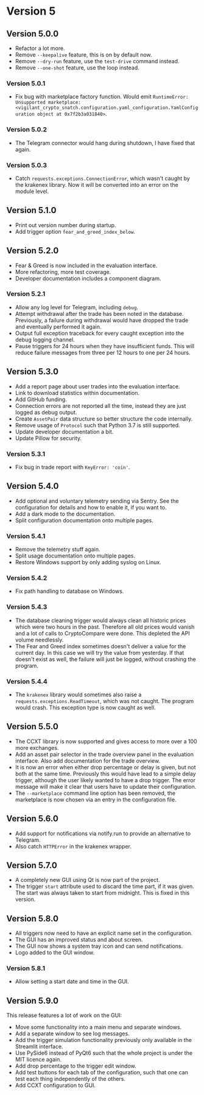# Version 5

## Version 5.0.0

- Refactor a lot more.
- Remove `--keepalive` feature, this is on by default now.
- Remove `--dry-run` feature, use the `test-drive` command instead.
- Remove `--one-shot` feature, use the loop instead.

### Version 5.0.1

- Fix bug with marketplace factory function. Would emit `RuntimeError: Unsupported marketplace: <vigilant_crypto_snatch.configuration.yaml_configuration.YamlConfiguration object at 0x7f2b3a031840>`.

### Version 5.0.2

- The Telegram connector would hang during shutdown, I have fixed that again.

### Version 5.0.3

- Catch `requests.exceptions.ConnectionError`, which wasn't caught by the krakenex library. Now it will be converted into an error on the module level.

## Version 5.1.0

- Print out version number during startup.
- Add trigger option `fear_and_greed_index_below`.

## Version 5.2.0

- Fear & Greed is now included in the evaluation interface.
- More refactoring, more test coverage.
- Developer documentation includes a component diagram.

### Version 5.2.1

- Allow any log level for Telegram, including `debug`.
- Attempt withdrawal after the trade has been noted in the database. Previously, a failure during withdrawal would have dropped the trade and eventually performed it again.
- Output full exception traceback for every caught exception into the debug logging channel.
- Pause triggers for 24 hours when they have insufficient funds. This will reduce failure messages from three per 12 hours to one per 24 hours.

## Version 5.3.0

- Add a report page about user trades into the evaluation interface.
- Link to download statistics within documentation.
- Add GitHub funding.
- Connection errors are not reported all the time, instead they are just logged as debug output.
- Create `AssetPair` data structure so better structure the code internally.
- Remove usage of `Protocol` such that Python 3.7 is still supported.
- Update developer documentation a bit.
- Update Pillow for security.

### Version 5.3.1

- Fix bug in trade report with `KeyError: 'coin'`.

## Version 5.4.0

- Add optional and voluntary telemetry sending via Sentry. See the configuration for details and how to enable it, if you want to.
- Add a dark mode to the documentation.
- Split configuration documentation onto multiple pages.

### Version 5.4.1

- Remove the telemetry stuff again.
- Split usage documentation onto multiple pages.
- Restore Windows support by only adding syslog on Linux.

### Version 5.4.2

- Fix path handling to database on Windows.

### Version 5.4.3

- The database cleaning trigger would always clean all historic prices which were two hours in the past. Therefore all old prices would vanish and a lot of calls to CryptoCompare were done. This depleted the API volume needlessly.
- The Fear and Greed index sometimes doesn't deliver a value for the current day. In this case we will try the value from yesterday. If that doesn't exist as well, the failure will just be logged, without crashing the program.

### Version 5.4.4

- The `krakenex` library would sometimes also raise a `requests.exceptions.ReadTimeout`, which was not caught. The program would crash. This exception type is now caught as well.

## Version 5.5.0

- The CCXT library is now supported and gives access to more over a 100 more exchanges.
- Add an asset pair selector in the trade overview panel in the evaluation interface. Also add documentation for the trade overview.
- It is now an error when either drop percentage or delay is given, but not both at the same time. Previously this would have lead to a simple delay trigger, although the user likely wanted to have a drop trigger. The error message will make it clear that users have to update their configuration.
- The `--marketplace` command line option has been removed, the marketplace is now chosen via an entry in the configuration file.

## Version 5.6.0

- Add support for notifications via notify.run to provide an alternative to Telegram.
- Also catch `HTTPError` in the krakenex wrapper.

## Version 5.7.0

- A completely new GUI using Qt is now part of the project.
- The trigger `start` attribute used to discard the time part, if it was given. The start was always taken to start from midnight. This is fixed in this version.

## Version 5.8.0

- All triggers now need to have an explicit name set in the configuration.
- The GUI has an improved status and about screen.
- The GUI now shows a system tray icon and can send notifications.
- Logo added to the GUI window.

### Version 5.8.1

- Allow setting a start date and time in the GUI.

## Version 5.9.0

This release features a lot of work on the GUI:

- Move some functionality into a main menu and separate windows.
- Add a separate window to see log messages.
- Add the trigger simulation functionality previously only available in the Streamlit interface.
- Use PySide6 instead of PyQt6 such that the whole project is under the MIT licence again.
- Add drop percentage to the trigger edit window.
- Add test buttons for each tab of the configuration, such that one can test each thing independently of the others.
- Add CCXT configuration to GUI.